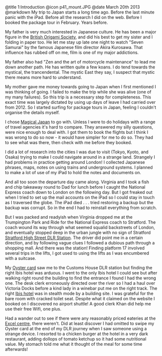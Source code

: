 @title		1:Introduction
@icon		p41_mount.JPG
@date		March 20th 2013
@markdown
My trip to Japan starts a long time ago.  Before the last minute
panic with the iPad.  Before all the research I did on the
web.  Before I booked the package tour in February.  Years before.

My father is very much interested in Japanese culture.  He
has been a major figure in the [British Origami Society](https://www.britishorigami.info), and did his best
to get my sister and I folding in paper too.  He let me stay up
late one night to watch "Seven Samurai" by the famous Japanese film
director Akira Kurosawa.  That influence has rubbed off on me, film
is one of my major addictions.

My father also had "Zen and the art of motorcycle maintenance" to
lead me down another path.  He has written quite a few koans.  I do
tend towards the mystical, the trancendental.  The mystic East they
say, I suspect that mystic there means more hard to understand.

My mother gave me money towards going to Japan when I first
mentioned I was thinking of going.  I failed to make the
trip while she was alive (one of my many failures).  So this trip
is a necessary step for completeness.  This exact time was
largely dictated by using up days of leave I had carried over from
2012.  So I started surfing for package tours in Japan, feeling
I couldn't organise the details myself.

I chose [Magical Japan](https://www.magicalexplorer.co.uk/region/japan) to go with.  Unless I were to do holidays
with a range of travel agencies it's hard to compare.  They
answered my silly questions, were nice enough to deal with.  I
got them to book the flights but I think I was wrong to do so now - it
would have simpler for me to do so.  They had to see what was
there, then check with me before they booked.

I did a lot of research into the cities I was due to visit
(Tokyo, Kyoto, and Osaka) trying to make I could navigate around
in a strange land.  Strangely I had problems in practice getting around London!
I collected Japanese phrases, maps, notes on using trains and
underground systems.  I planned to make a lot of use of my iPad
to hold the notes and documents on.

And all too soon the departure day came along.  Virginia and I took
a fish and chip takeaway round to Dad for lunch before I caught
the National Express coach down to London on the following
day.  But I got freaked out when I tried to set up the mail
accounts on the iPad so I could stay in touch as I traversed the
globe.  The iPad died . . . tried restoring a backup but the
backup was corrupt.  So in the end I had to reinstall everything
from scratch.

But I was packed and readyish when Virginia dropped me at the
Trumpington Park and Ride for the National Express coach to
Stratford.  The coach wound its way through what seemed squalid
backstreets of London, and eventually stopped deep in the urban
jungle with no sign of Stratford [Stratford High Street DLR Station](https://tfl.gov.uk/dlr/stop/940GZZDLSHS/stratford-high-street-dlr-station/).  The driver did
point me in a certain direction, and by following vague clues
I followed a dubious path through a shopping mall.  And there was
the station!  Finding platform 17 involved several trips in the
lifts, I got used to using the lifts as I was encumbered with a
suitcase.

My [Oyster card](https://tfl.gov.uk/fares/how-to-pay-and-where-to-buy-tickets-and-oyster/pay-as-you-go/oyster-pay-as-you-go) saw me to the Customs House DLR station but
finding the right Ibis hotel was arduous.  I went to the only
Ibis hotel I could see but after walking right round the building
to find the entrance I found I had the wrong one.  The desk
clerk erroneously directed over the river so I had a haul
over Victoria Docks before a kind lady in a winebar put me on
the right track.  The right [Ibis hotel](https://www.accorhotels.com/gb/hotel-8712-ibis-styles-london-excel/index.shtml#origin=ibis) was in stealth mode
by a building site.  I was grateful for the bare room with
cracked toilet seat.  Despite what it claimed on the website I booked on
I discovered no airport shuttle!  A good clerk Khan did help
me use their free Wifi, one plus.

Had a wander out to see if there were any reasonably priced
eateries at the [Excel centre](https://www.excel.london/), there weren't.  Did at least
discover I had omitted to swipe my Oyster card at the end of my
DLR journey when I saw someone using a strange device.  I resorted
to a chicken burger at the hotel in a very dark restaurant,
adding dollops of tomato ketchup so it had some nutritional
value.  My stomach told me what it thought of the meal for
some time afterwards!
